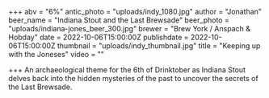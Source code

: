 +++
abv = "6%"
antic_photo = "uploads/indy_1080.jpg"
author = "Jonathan"
beer_name = "Indiana Stout and the Last Brewsade"
beer_photo = "uploads/indiana-jones_beer_300.jpg"
brewer = "Brew York / Anspach & Hobday"
date = 2022-10-06T15:00:00Z
publishdate = 2022-10-06T15:00:00Z
thumbnail = "uploads/indy_thumbnail.jpg"
title = "Keeping up with the Joneses"
video = ""

+++
An archaeological theme for the 6th of Drinktober as Indiana Stout delves back into the hidden mysteries of the past to uncover the secrets of the Last Brewsade.